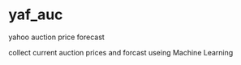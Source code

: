 yaf_auc
=======

yahoo auction price forecast

collect current auction prices and forcast useing Machine Learning
